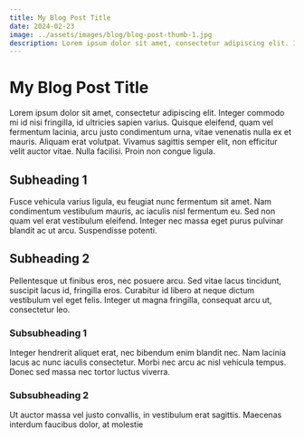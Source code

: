 ```yaml
---
title: My Blog Post Title
date: 2024-02-23
image: ../assets/images/blog/blog-post-thumb-1.jpg
description: Lorem ipsum dolor sit amet, consectetur adipiscing elit. Integer commodo mi id nisi fringilla, id ultricies sapien varius. Quisque eleifend, quam vel fermentum lacinia, arcu justo condimentum urna, vitae venenatis nulla ex et mauris. Aliquam erat volutpat. Vivamus sagittis semper elit, non efficitur velit auctor vitae. Nulla facilisi. Proin non congue ligula.
---
```


# My Blog Post Title



Lorem ipsum dolor sit amet, consectetur adipiscing elit. Integer commodo mi id nisi fringilla, id ultricies sapien varius. Quisque eleifend, quam vel fermentum lacinia, arcu justo condimentum urna, vitae venenatis nulla ex et mauris. Aliquam erat volutpat. Vivamus sagittis semper elit, non efficitur velit auctor vitae. Nulla facilisi. Proin non congue ligula.

## Subheading 1

Fusce vehicula varius ligula, eu feugiat nunc fermentum sit amet. Nam condimentum vestibulum mauris, ac iaculis nisl fermentum eu. Sed non quam vel erat vestibulum eleifend. Integer nec massa eget purus pulvinar blandit ac ut arcu. Suspendisse potenti.

## Subheading 2

Pellentesque ut finibus eros, nec posuere arcu. Sed vitae lacus tincidunt, suscipit lacus id, fringilla eros. Curabitur id libero at neque dictum vestibulum vel eget felis. Integer ut magna fringilla, consequat arcu ut, consectetur leo.

### Subsubheading 1

Integer hendrerit aliquet erat, nec bibendum enim blandit nec. Nam lacinia lacus ac nunc iaculis consectetur. Morbi nec arcu ac nisl vehicula tempus. Donec sed massa nec tortor luctus viverra. 

### Subsubheading 2

Ut auctor massa vel justo convallis, in vestibulum erat sagittis. Maecenas interdum faucibus dolor, at molestie
